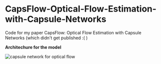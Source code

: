 # CapsFlow-Optical-Flow-Estimation-with-Capsule-Networks
Code for my paper CapsFlow: Optical Flow Estimation with Capsule Networks (which didn't get published :( )


**Architechure for the model**

![capsule network for optical flow](detail_image/network_arch.png)
